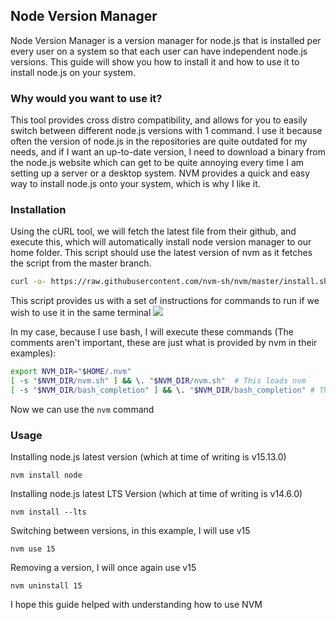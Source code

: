 ## Node Version Manager

Node Version Manager is a version manager for node.js that is installed per every user on a system so that each user can have independent node.js versions. This guide will show you how to install it and how to use it to install node.js on your system.

### Why would you want to use it?

This tool provides cross distro compatibility, and allows for you to easily switch between different node.js versions with 1 command. I use it because often the version of node.js in the repositories are quite outdated for my needs, and if I want an up-to-date version, I need to download a binary from the node.js website which can get to be quite annoying every time I am setting up a server or a desktop system. NVM provides a quick and easy way to install node.js onto your system, which is why I like it.

### Installation

Using the cURL tool, we will fetch the latest file from their github, and execute this, which will automatically install node version manager to our home folder. This script should use the latest version of nvm as it fetches the script from the master branch.

```sh
curl -o- https://raw.githubusercontent.com/nvm-sh/nvm/master/install.sh | bash
```

This script provides us with a set of instructions for commands to run if we wish to use it in the same terminal
![](https://i.imgur.com/Hqoxuxe.png)

In my case, because I use bash, I will execute these commands (The comments aren't important, these are just what is provided by nvm in their examples):

```sh
export NVM_DIR="$HOME/.nvm"
[ -s "$NVM_DIR/nvm.sh" ] && \. "$NVM_DIR/nvm.sh"  # This loads nvm
[ -s "$NVM_DIR/bash_completion" ] && \. "$NVM_DIR/bash_completion" # This loads nvm bash_completion
```

Now we can use the `nvm` command

### Usage

Installing node.js latest version (which at time of writing is v15.13.0)

```
nvm install node
```

Installing node.js latest LTS Version (which at time of writing is v14.6.0)

```
nvm install --lts
```

Switching between versions, in this example, I will use v15

```
nvm use 15
```

Removing a version, I will once again use v15

```
nvm uninstall 15
```

I hope this guide helped with understanding how to use NVM
